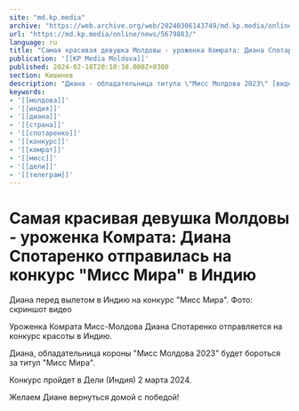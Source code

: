 ```yaml
---
site: "md.kp.media"
archive: "https://web.archive.org/web/20240306143749/md.kp.media/online/news/5679883/"
url: "https://md.kp.media/online/news/5679883/"
language: ru
title: "Самая красивая девушка Молдовы - уроженка Комрата: Диана Спотаренко отправилась на конкурс \"Мисс Мира\" в Индию"
publication: '[[KP Media Moldova]]'
published: 2024-02-18T20:10:38.000Z+0300
section: Кишинев
description: "Диана - обладательница титула \"Мисс Молдова 2023\" [видео]"
keywords:
- '[[молдова]]'
- '[[индия]]'
- '[[диана]]'
- '[[страна]]'
- '[[спотаренко]]'
- '[[конкурс]]'
- '[[комрат]]'
- '[[мисс]]'
- '[[дели]]'
- '[[телеграм]]'
---
```


# Самая красивая девушка Молдовы - уроженка Комрата: Диана Спотаренко отправилась на конкурс "Мисс Мира" в Индию

Диана перед вылетом в Индию на конкурс "Мисс Мира". Фото: скриншот видео

Уроженка Комрата Мисс-Молдова Диана Спотаренко отправляется на конкурс красоты в Индию.

Диана, обладательница короны "Мисс Молдова 2023" будет бороться за титул "Мисс Мира".

Конкурс пройдет в Дели (Индия) 2 марта 2024.

Желаем Диане вернуться домой с победой!